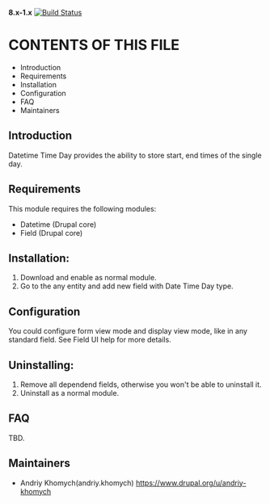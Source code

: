 **8.x-1.x** [![Build Status](https://travis-ci.org/a-kom/date_time_day.svg?branch=8.x-1.x)](https://travis-ci.org/a-kom/date_time_day)

# CONTENTS OF THIS FILE
  
 * Introduction
 * Requirements
 * Installation
 * Configuration
 * FAQ
 * Maintainers
 
## Introduction

Datetime Time Day provides the ability 
to store start, end times of the single day.

## Requirements

This module requires the following modules:

 * Datetime (Drupal core)
 * Field (Drupal core)

## Installation:

1. Download and enable as normal module.
2. Go to the any entity and add new field with Date Time Day type.

## Configuration

You could configure form view mode and display view mode, like in any
standard field. See Field UI help for more details.

## Uninstalling:

1. Remove all dependend fields, otherwise you won't be able to uninstall it.
2. Uninstall as a normal module.

## FAQ

TBD.

## Maintainers

- Andriy Khomych(andriy.khomych) https://www.drupal.org/u/andriy-khomych
